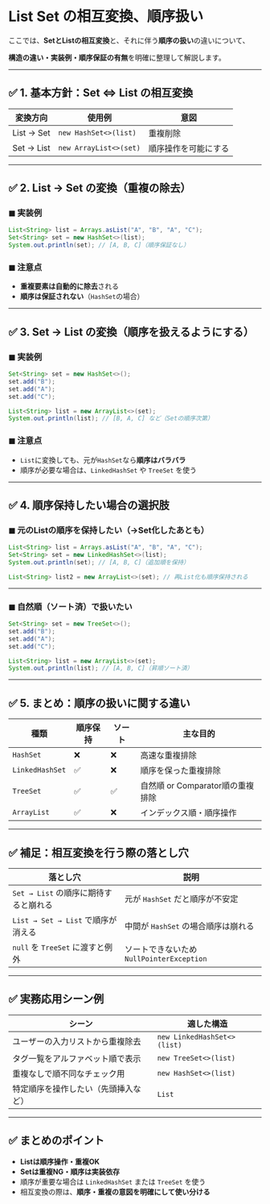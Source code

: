 # List Set の相互変換、順序扱い

ここでは、**SetとListの相互変換**と、それに伴う**順序の扱い**の違いについて、

**構造の違い・実装例・順序保証の有無**を明確に整理して解説します。

---

## ✅ 1. 基本方針：Set ⇔ List の相互変換

| 変換方向 | 使用例 | 意図 |
| --- | --- | --- |
| List → Set | `new HashSet<>(list)` | 重複削除 |
| Set → List | `new ArrayList<>(set)` | 順序操作を可能にする |

---

## ✅ 2. List → Set の変換（重複の除去）

### ◼ 実装例

```java
List<String> list = Arrays.asList("A", "B", "A", "C");
Set<String> set = new HashSet<>(list);
System.out.println(set); // [A, B, C]（順序保証なし）
```

### ◼ 注意点

- **重複要素は自動的に除去**される
- **順序は保証されない**（`HashSet`の場合）

---

## ✅ 3. Set → List の変換（順序を扱えるようにする）

### ◼ 実装例

```java
Set<String> set = new HashSet<>();
set.add("B");
set.add("A");
set.add("C");

List<String> list = new ArrayList<>(set);
System.out.println(list); // [B, A, C] など（Setの順序次第）
```

### ◼ 注意点

- `List`に変換しても、元が`HashSet`なら**順序はバラバラ**
- 順序が必要な場合は、`LinkedHashSet` や `TreeSet` を使う

---

## ✅ 4. 順序保持したい場合の選択肢

### ◼ 元のListの順序を保持したい（→Set化したあとも）

```java
List<String> list = Arrays.asList("A", "B", "A", "C");
Set<String> set = new LinkedHashSet<>(list);
System.out.println(set); // [A, B, C]（追加順を保持）

List<String> list2 = new ArrayList<>(set); // 再List化も順序保持される
```

---

### ◼ 自然順（ソート済）で扱いたい

```java
Set<String> set = new TreeSet<>();
set.add("B");
set.add("A");
set.add("C");

List<String> list = new ArrayList<>(set);
System.out.println(list); // [A, B, C]（昇順ソート済）
```

---

## ✅ 5. まとめ：順序の扱いに関する違い

| 種類 | 順序保持 | ソート | 主な目的 |
| --- | --- | --- | --- |
| `HashSet` | ❌ | ❌ | 高速な重複排除 |
| `LinkedHashSet` | ✅ | ❌ | 順序を保った重複排除 |
| `TreeSet` | ✅ | ✅ | 自然順 or Comparator順の重複排除 |
| `ArrayList` | ✅ | ❌ | インデックス順・順序操作 |

---

## ✅ 補足：相互変換を行う際の落とし穴

| 落とし穴 | 説明 |
| --- | --- |
| `Set → List` の順序に期待すると崩れる | 元が `HashSet` だと順序が不安定 |
| `List → Set → List` で順序が消える | 中間が `HashSet` の場合順序は崩れる |
| `null` を `TreeSet` に渡すと例外 | ソートできないため `NullPointerException` |

---

## ✅ 実務応用シーン例

| シーン | 適した構造 |
| --- | --- |
| ユーザーの入力リストから重複除去 | `new LinkedHashSet<>(list)` |
| タグ一覧をアルファベット順で表示 | `new TreeSet<>(list)` |
| 重複なしで順不同なチェック用 | `new HashSet<>(list)` |
| 特定順序を操作したい（先頭挿入など） | `List` |

---

## ✅ まとめのポイント

- **Listは順序操作・重複OK**
- **Setは重複NG・順序は実装依存**
- 順序が重要な場合は `LinkedHashSet` または `TreeSet` を使う
- 相互変換の際は、**順序・重複の意図を明確にして使い分ける**